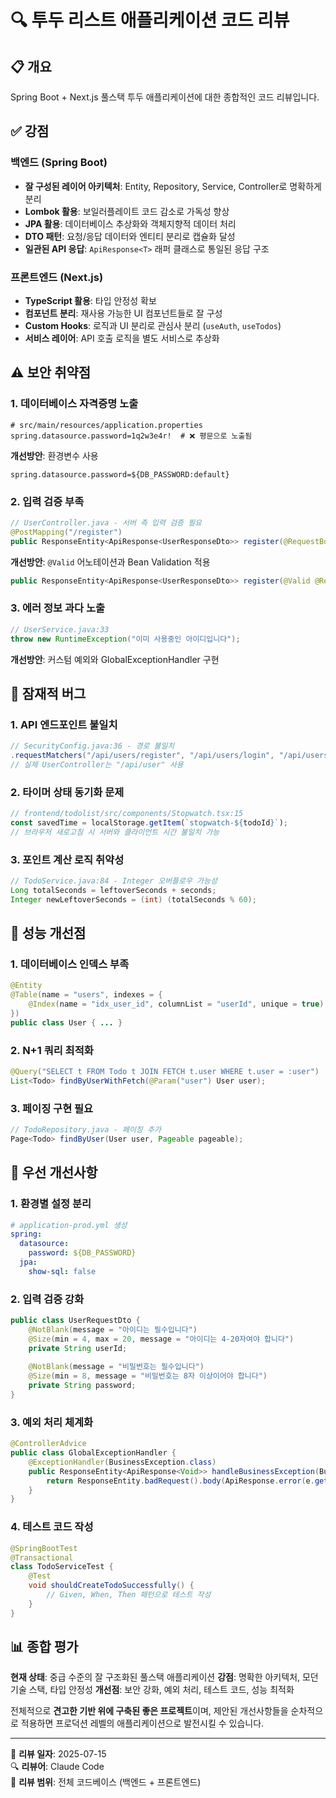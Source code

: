 # 🔍 투두 리스트 애플리케이션 코드 리뷰

## 📋 **개요**
Spring Boot + Next.js 풀스택 투두 애플리케이션에 대한 종합적인 코드 리뷰입니다.

## ✅ **강점**

### 백엔드 (Spring Boot)
- **잘 구성된 레이어 아키텍처**: Entity, Repository, Service, Controller로 명확하게 분리
- **Lombok 활용**: 보일러플레이트 코드 감소로 가독성 향상
- **JPA 활용**: 데이터베이스 추상화와 객체지향적 데이터 처리
- **DTO 패턴**: 요청/응답 데이터와 엔티티 분리로 캡슐화 달성
- **일관된 API 응답**: `ApiResponse<T>` 래퍼 클래스로 통일된 응답 구조

### 프론트엔드 (Next.js)
- **TypeScript 활용**: 타입 안정성 확보
- **컴포넌트 분리**: 재사용 가능한 UI 컴포넌트들로 잘 구성
- **Custom Hooks**: 로직과 UI 분리로 관심사 분리 (`useAuth`, `useTodos`)
- **서비스 레이어**: API 호출 로직을 별도 서비스로 추상화

## ⚠️ **보안 취약점**

### 1. 데이터베이스 자격증명 노출
```properties
# src/main/resources/application.properties
spring.datasource.password=1q2w3e4r!  # ❌ 평문으로 노출됨
```
**개선방안**: 환경변수 사용
```properties
spring.datasource.password=${DB_PASSWORD:default}
```

### 2. 입력 검증 부족
```java
// UserController.java - 서버 측 입력 검증 필요
@PostMapping("/register")
public ResponseEntity<ApiResponse<UserResponseDto>> register(@RequestBody UserRequestDto userRequestDto)
```
**개선방안**: `@Valid` 어노테이션과 Bean Validation 적용
```java
public ResponseEntity<ApiResponse<UserResponseDto>> register(@Valid @RequestBody UserRequestDto userRequestDto)
```

### 3. 에러 정보 과다 노출
```java
// UserService.java:33
throw new RuntimeException("이미 사용중인 아이디입니다");
```
**개선방안**: 커스텀 예외와 GlobalExceptionHandler 구현

## 🐛 **잠재적 버그**

### 1. API 엔드포인트 불일치
```java
// SecurityConfig.java:36 - 경로 불일치
.requestMatchers("/api/users/register", "/api/users/login", "/api/users/logout").permitAll()
// 실제 UserController는 "/api/user" 사용
```

### 2. 타이머 상태 동기화 문제
```typescript
// frontend/todolist/src/components/Stopwatch.tsx:15
const savedTime = localStorage.getItem(`stopwatch-${todoId}`);
// 브라우저 새로고침 시 서버와 클라이언트 시간 불일치 가능
```

### 3. 포인트 계산 로직 취약성
```java
// TodoService.java:84 - Integer 오버플로우 가능성
Long totalSeconds = leftoverSeconds + seconds;
Integer newLeftoverSeconds = (int) (totalSeconds % 60);
```

## 🚀 **성능 개선점**

### 1. 데이터베이스 인덱스 부족
```java
@Entity
@Table(name = "users", indexes = {
    @Index(name = "idx_user_id", columnList = "userId", unique = true)
})
public class User { ... }
```

### 2. N+1 쿼리 최적화
```java
@Query("SELECT t FROM Todo t JOIN FETCH t.user WHERE t.user = :user")
List<Todo> findByUserWithFetch(@Param("user") User user);
```

### 3. 페이징 구현 필요
```java
// TodoRepository.java - 페이징 추가
Page<Todo> findByUser(User user, Pageable pageable);
```

## 🔧 **우선 개선사항**

### 1. 환경별 설정 분리
```yaml
# application-prod.yml 생성
spring:
  datasource:
    password: ${DB_PASSWORD}
  jpa:
    show-sql: false
```

### 2. 입력 검증 강화
```java
public class UserRequestDto {
    @NotBlank(message = "아이디는 필수입니다")
    @Size(min = 4, max = 20, message = "아이디는 4-20자여야 합니다")
    private String userId;
    
    @NotBlank(message = "비밀번호는 필수입니다")
    @Size(min = 8, message = "비밀번호는 8자 이상이어야 합니다")
    private String password;
}
```

### 3. 예외 처리 체계화
```java
@ControllerAdvice
public class GlobalExceptionHandler {
    @ExceptionHandler(BusinessException.class)
    public ResponseEntity<ApiResponse<Void>> handleBusinessException(BusinessException e) {
        return ResponseEntity.badRequest().body(ApiResponse.error(e.getMessage()));
    }
}
```

### 4. 테스트 코드 작성
```java
@SpringBootTest
@Transactional
class TodoServiceTest {
    @Test
    void shouldCreateTodoSuccessfully() {
        // Given, When, Then 패턴으로 테스트 작성
    }
}
```

## 📊 **종합 평가**

**현재 상태**: 중급 수준의 잘 구조화된 풀스택 애플리케이션
**강점**: 명확한 아키텍처, 모던 기술 스택, 타입 안정성
**개선점**: 보안 강화, 예외 처리, 테스트 코드, 성능 최적화

전체적으로 **견고한 기반 위에 구축된 좋은 프로젝트**이며, 제안된 개선사항들을 순차적으로 적용하면 프로덕션 레벨의 애플리케이션으로 발전시킬 수 있습니다.

---
📅 **리뷰 일자**: 2025-07-15  
🔍 **리뷰어**: Claude Code  
📝 **리뷰 범위**: 전체 코드베이스 (백엔드 + 프론트엔드)